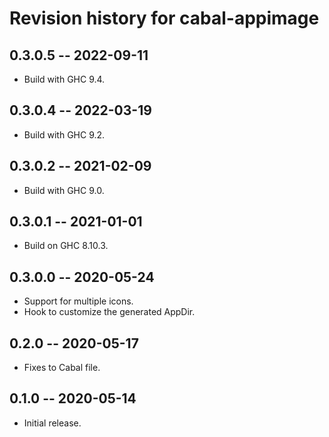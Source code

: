 # Revision history for cabal-appimage

## 0.3.0.5 -- 2022-09-11

* Build with GHC 9.4.


## 0.3.0.4 -- 2022-03-19

* Build with GHC 9.2.


## 0.3.0.2 -- 2021-02-09

* Build with GHC 9.0.


## 0.3.0.1 -- 2021-01-01

* Build on GHC 8.10.3.


## 0.3.0.0 -- 2020-05-24

* Support for multiple icons.
* Hook to customize the generated AppDir.


## 0.2.0 -- 2020-05-17

* Fixes to Cabal file.


## 0.1.0 -- 2020-05-14

* Initial release.
